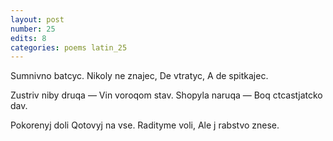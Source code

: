 ```yaml
---
layout: post
number: 25
edits: 8
categories: poems latin_25
---
```


Sumnivno batcyc.
Nikoly ne znajec,
De vtratyc, 
A de spitkajec. 

Zustriv niby druqa —
Vin voroqom stav.
Shopyla naruqa —
Boq ctcastjatcko dav.

Pokorenyj doli
Qotovyj na vse.
Radityme voli,
Ale j rabstvo znese.
